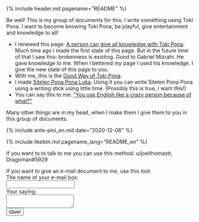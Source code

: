 {% include header.md pagename="README" %}

Be well! This is my group of documents for this: I write something using Toki Pona. I want to become knowing Toki Pona, be playful, give entertainment and knowledge to all!

- I renewed this page: [A person can give all knowledge with Toki Pona](https://joelthomastr.github.io/tokipona/pana-sona-ale_en). Much time ago I made the first state of this page. But in the future time of that I saw this: brokenness is existing. Good to Gabriel Mizrahi. He gave knowledge to me. When I bettered my page I used his knowledge. I give the new state of this page to you.
- With me, this is the [Good Way of Toki Pona](https://joelthomastr.github.io/tokipona/nasin-pona-pi-toki-pona_en).
- I made [Sitelen Pona Pona Luka](https://joelthomastr.github.io/tokipona/sitelen-pona-pona-luka_en). Using it you can write Sitelen Pona Pona using a writing stick using little time. (Possibly this is true, I want this!)
- You can say this to me: ["You use English like a crazy person because of what?"](https://joelthomastr.github.io/tokipona/kepeken-pi-toki-inli_en)

Many other things are in my head, when I make them I give them to you in this group of documents.

{% include ante-pini_en.md date="2020-12-06" %}

{% include likebtn.md pagename_lang="README_en" %}

If you want to to talk to me you can use this method:
u/joelthomastr, Dragoman#5929

<label>
    If you want to give an e-mail document to me, use this tool<br>The name of your e-mail box:<br>
    <input type="text" name="_replyto">
  </label><br>
  <label>
    Your saying:<br>
    <textarea name="message"></textarea>
  </label>
<br>
  <button type="submit">Give!</button>
